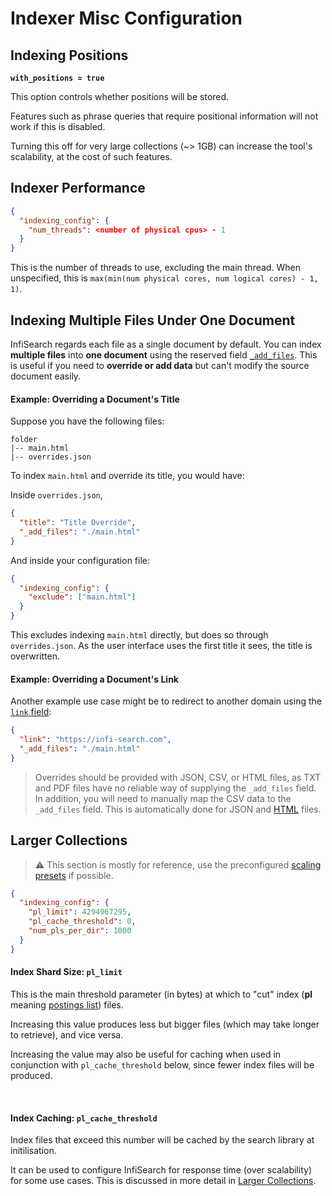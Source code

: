 # Indexer Misc Configuration

## Indexing Positions

**`with_positions = true`**

This option controls whether positions will be stored.

Features such as phrase queries that require positional information will not work if this is disabled.

Turning this off for very large collections (~> 1GB) can increase the tool's scalability, at the cost of such features.

## Indexer Performance

```json
{
  "indexing_config": {
    "num_threads": <number of physical cpus> - 1
  }
}
```

This is the number of threads to use, excluding the main thread. When unspecified, this is `max(min(num physical cores, num logical cores) - 1, 1)`.


## Indexing Multiple Files Under One Document

InfiSearch regards each file as a single document by default. You can index **multiple files** into **one document** using the reserved field [`_add_files`](./fields.md#reserved-fields). This is useful if you need to **override or add data** but can't modify the source document easily.

#### Example: Overriding a Document's Title

Suppose you have the following files:

```
folder
|-- main.html
|-- overrides.json
```

To index `main.html` and override its title, you would have:

Inside `overrides.json`,

```json
{
  "title": "Title Override",
  "_add_files": "./main.html"
}
```

And inside your configuration file:

```json
{
  "indexing_config": {
    "exclude": ["main.html"]
  }
}
```

This excludes indexing `main.html` directly, but does so through `overrides.json`. As the user interface uses the first title it sees, the title is overwritten.

#### Example: Overriding a Document's Link
Another example use case might be to redirect to another domain using the [`link` field](./fields.md#default-field-configuration):


```json
{
  "link": "https://infi-search.com",
  "_add_files": "./main.html"
}
```

> Overrides should be provided with JSON, CSV, or HTML files, as TXT and PDF files have no reliable way of supplying the `_add_files` field. In addition, you will need to manually map the CSV data to the `_add_files` field. This is automatically done for JSON and [HTML](../linking_to_others.md) files.


## Larger Collections

> ⚠️ This section is mostly for reference, use the preconfigured [scaling presets](../larger_collections.md) if possible.

```json
{
  "indexing_config": {
    "pl_limit": 4294967295,
    "pl_cache_threshold": 0,
    "num_pls_per_dir": 1000
  }
}
```

#### Index Shard Size: **`pl_limit`**

This is the main threshold parameter (in bytes) at which to "cut" index (**pl** meaning [postings list](https://en.wikipedia.org/wiki/Inverted_index)) files.

Increasing this value produces less but bigger files (which may take longer to retrieve), and vice versa.

Increasing the value may also be useful for caching when used in conjunction with `pl_cache_threshold` below, since fewer index files will be produced.

<br>

#### Index Caching: **`pl_cache_threshold`**

Index files that exceed this number will be cached by the search library at initilisation.

It can be used to configure InfiSearch for response time (over scalability) for some use cases. This is discussed in more detail in [Larger Collections](../larger_collections.md).
